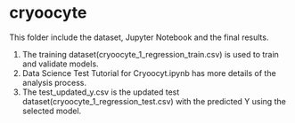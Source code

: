 # cryoocyte

This folder include the dataset, Jupyter Notebook and the final results.

1. The training dataset(cryoocyte_1_regression_train.csv) is used to train and validate models.
2. Data Science Test Tutorial for Cryoocyt.ipynb has more details of the analysis process.
3. The test_updated_y.csv is the updated test dataset(cryoocyte_1_regression_test.csv) with the predicted Y using the selected model.
